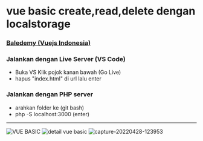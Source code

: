 # vue basic create,read,delete dengan localstorage

### [Baledemy (Vuejs Indonesia)](https://www.youtube.com/watch?v=OlHYirmHhK0&list=PL9At9z2rvOC-Z6Gt8uO1XMp4oyMlE3gml)

### Jalankan dengan Live Server (VS Code)
* Buka VS Klik pojok kanan bawah (Go Live)
* hapus "index.html" di url lalu enter
### Jalankan dengan PHP server
* arahkan folder ke (git bash)
* php -S localhost:3000 (enter)
<hr>  

![VUE BASIC](https://user-images.githubusercontent.com/50755376/166614271-2479cb0b-a693-458b-8648-b2aeb6329c56.png)
![detail vue basic](https://user-images.githubusercontent.com/50755376/166614330-778cf8cf-ecd0-4685-b1be-36f901061403.png)
![capture-20220428-123953](https://user-images.githubusercontent.com/50755376/166614627-5263e376-b56d-4d2b-b5f5-42b47bce3d00.png)



